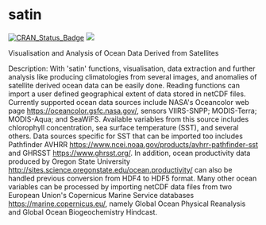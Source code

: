 # satin

[![CRAN\_Status\_Badge](http://www.r-pkg.org/badges/version/satin)](http://cran.r-project.org/package=satin)
[![](https://cranlogs.r-pkg.org/badges/satin)](https://cran.r-project.org/package=satin)

Visualisation and Analysis of Ocean Data Derived from Satellites

Description: With 'satin' functions, visualisation, data extraction and further analysis like producing climatologies from several images, and anomalies of satellite derived ocean data can be easily done.  Reading functions can import a user defined geographical extent of data stored in netCDF files.  Currently supported ocean data sources include NASA's Oceancolor web page <https://oceancolor.gsfc.nasa.gov/>, sensors VIIRS-SNPP; MODIS-Terra; MODIS-Aqua; and SeaWiFS.  Available variables from this source includes chlorophyll concentration, sea surface temperature (SST), and several others.  Data sources specific for SST that can be imported too includes Pathfinder AVHRR <https://www.ncei.noaa.gov/products/avhrr-pathfinder-sst> and GHRSST <https://www.ghrsst.org/>.  In addition, ocean productivity data produced by Oregon State University <http://sites.science.oregonstate.edu/ocean.productivity/> can also be handled previous conversion from HDF4 to HDF5 format.  Many other ocean variables can be processed by importing netCDF data files from two European Union's Copernicus Marine Service databases <https://marine.copernicus.eu/>, namely Global Ocean Physical Reanalysis and Global Ocean Biogeochemistry Hindcast.
